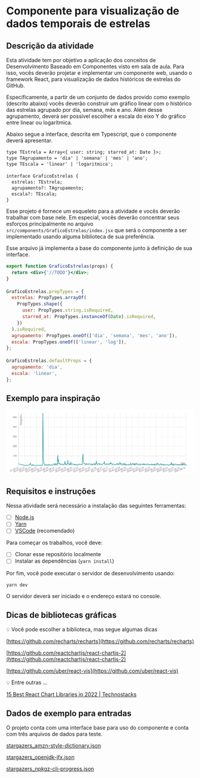 # Componente para visualização de dados temporais de estrelas

## Descrição da atividade

Esta atividade tem por objetivo a aplicação dos conceitos de Desenvolvimento Baseado em Componentes visto em sala de aula. Para isso, vocês deverão projetar e implementar um componente web, usando o framework React, para visualização de dados históricos de estrelas do GitHub.

Especificamente, a partir de um conjunto de dados provido como exemplo (descrito abaixo) vocês deverão construir um gráfico linear com o histórico das estrelas agrupado por dia, semana, mês e ano. Além desse agrupamento, deverá ser possível escolher a escala do eixo Y do gráfico entre linear ou logarítmica.

Abaixo segue a interface, descrita em Typescript, que o componente deverá apresentar.

```tsx
type TEstrela = Array<{ user: string; starred_at: Date }>;
type TAgrupamento = 'dia' | 'semana' | 'mes' | 'ano';
type TEscala = 'linear' | 'logaritmica';

interface GraficoEstrelas {
  estrelas: TEstrela;
  agrupamento?: TAgrupamento;
  escala?: TEscala;
}
```

Esse projeto é fornece um esqueleto para a atividade e vocês deverão trabalhar com base nele. Em especial, vocês deverão concentrar seus esforços principalmente no arquivo `src/components/GraficoEstrelas/index.jsx` que será o componente a ser implementado usando alguma biblioteca de sua preferência.

Esse arquivo já implementa a base do componente junto à definição de sua interface.

```jsx
export function GraficoEstrelas(props) {
  return <div>{'//TODO'}</div>;
}

GraficoEstrelas.propTypes = {
  estrelas: PropTypes.arrayOf(
    PropTypes.shape({
      user: PropTypes.string.isRequired,
      starred_at: PropTypes.instanceOf(Date).isRequired,
    })
  ).isRequired,
  agrupamento: PropTypes.oneOf(['dia', 'semana', 'mes', 'ano']),
  escala: PropTypes.oneOf(['linear', 'log']),
};

GraficoEstrelas.defaultProps = {
  agrupamento: 'dia',
  escala: 'linear',
};
```

## Exemplo para inspiração

![Untitled](Untitled.png)

## Requisitos e instruções

Nessa atividade será necessário a instalação das seguintes ferramentas:

- [ ] [Node.js](https://nodejs.org/en/download)
- [ ] [Yarn](https://classic.yarnpkg.com/lang/en/docs/install)
- [ ] [VSCode](https://code.visualstudio.com/download) (recomendado)

Para começar os trabalhos, você deve:

- [ ] Clonar esse repositório localmente
- [ ] Instalar as dependências (`yarn install`)

Por fim, você pode executar o servidor de desenvolvimento usando:

```bash
yarn dev
```

O servidor deverá ser iniciado e o endereço estará no console.

## Dicas de bibliotecas gráficas

<aside>
💡 Você pode escolher a biblioteca, mas segue algumas dicas
</aside>

[https://github.com/recharts/recharts](https://github.com/recharts/recharts)

[https://github.com/reactchartjs/react-chartjs-2](https://github.com/reactchartjs/react-chartjs-2)

[https://github.com/uber/react-vis](https://github.com/uber/react-vis)

<aside>
💡 Entre outras …
</aside>

[15 Best React Chart Libraries in 2022 | Technostacks](https://technostacks.com/blog/react-chart-libraries/)

## Dados de exemplo para entradas

O projeto conta com uma interface base para uso do componente e conta com três arquivos de dados para teste.

[stargazers_amzn-style-dictionary.json](../data/stargazers_amzn-style-dictionary.json)

[stargazers_openjdk-jfx.json](../data/stargazers_openjdk-jfx.json)

[stargazers_npkgz-cli-progress.json](../data/stargazers_npkgz-cli-progress.json)

